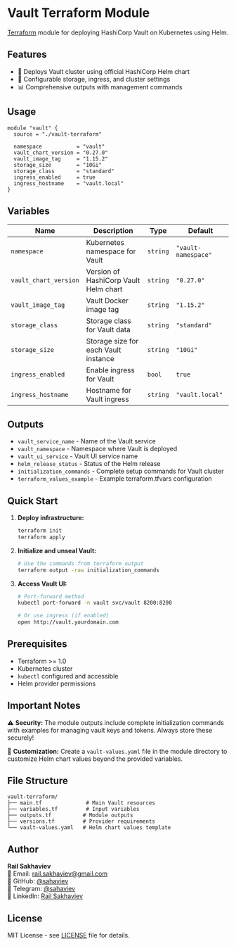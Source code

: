 # Vault Terraform Module

[Terraform](https://terraform.io/) module for deploying HashiCorp Vault on Kubernetes using Helm.

## Features

- 🚀 Deploys Vault cluster using official HashiCorp Helm chart
- 🔧 Configurable storage, ingress, and cluster settings
- 📊 Comprehensive outputs with management commands

## Usage

```hcl
module "vault" {
  source = "./vault-terraform"

  namespace           = "vault"
  vault_chart_version = "0.27.0"
  vault_image_tag     = "1.15.2"
  storage_size        = "10Gi"
  storage_class       = "standard"
  ingress_enabled     = true
  ingress_hostname    = "vault.local"
}
```

## Variables

| Name | Description | Type | Default |
|------|-------------|------|---------|
| `namespace` | Kubernetes namespace for Vault | `string` | `"vault-namespace"` |
| `vault_chart_version` | Version of HashiCorp Vault Helm chart | `string` | `"0.27.0"` |
| `vault_image_tag` | Vault Docker image tag | `string` | `"1.15.2"` |
| `storage_class` | Storage class for Vault data | `string` | `"standard"` |
| `storage_size` | Storage size for each Vault instance | `string` | `"10Gi"` |
| `ingress_enabled` | Enable ingress for Vault | `bool` | `true` |
| `ingress_hostname` | Hostname for Vault ingress | `string` | `"vault.local"` |

## Outputs

- `vault_service_name` - Name of the Vault service
- `vault_namespace` - Namespace where Vault is deployed
- `vault_ui_service` - Vault UI service name
- `helm_release_status` - Status of the Helm release
- `initialization_commands` - Complete setup commands for Vault cluster
- `terraform_values_example` - Example terraform.tfvars configuration

## Quick Start

1. **Deploy infrastructure:**
   ```bash
   terraform init
   terraform apply
   ```

2. **Initialize and unseal Vault:**
   ```bash
   # Use the commands from terraform output
   terraform output -raw initialization_commands
   ```

3. **Access Vault UI:**
   ```bash
   # Port-forward method
   kubectl port-forward -n vault svc/vault 8200:8200
   
   # Or use ingress (if enabled)
   open http://vault.yourdomain.com
   ```

## Prerequisites

- Terraform >= 1.0
- Kubernetes cluster
- `kubectl` configured and accessible
- Helm provider permissions

## Important Notes

⚠️ **Security:** The module outputs include complete initialization commands with examples for managing vault keys and tokens. Always store these securely!

🔧 **Customization:** Create a `vault-values.yaml` file in the module directory to customize Helm chart values beyond the provided variables.

## File Structure

```
vault-terraform/
├── main.tf              # Main Vault resources
├── variables.tf         # Input variables
├── outputs.tf          # Module outputs
├── versions.tf         # Provider requirements
└── vault-values.yaml   # Helm chart values template
```

## Author

**Rail Sakhaviev**  
📧 Email: rail.sakhaviev@gmail.com  
🐙 GitHub: [@sahaviev](https://github.com/sahaviev)  
📱 Telegram: [@sahaviev](https://t.me/sahaviev)  
💼 LinkedIn: [Rail Sakhaviev](https://linkedin.com/in/rail.sakhaviev)

## License

MIT License - see [LICENSE](../../LICENSE.md) file for details.
